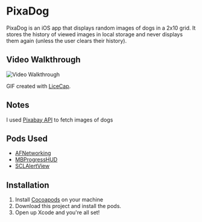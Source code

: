# PixaDog
PixaDog is an iOS app that displays random images of dogs in a 2x10 grid. 
It stores the history of viewed images in local storage and never displays them again (unless the user clears their history).

## Video Walkthrough

<img src='http://i.imgur.com/mxWy272.gif' title='Video Walkthrough' width='' alt='Video Walkthrough' />

GIF created with [LiceCap](http://www.cockos.com/licecap/).

## Notes

I used [Pixabay API](https://pixabay.com/api/docs) to fetch images of dogs

## Pods Used
- [AFNetworking](https://github.com/AFNetworking/AFNetworking)
- [MBProgressHUD](https://github.com/jdg/MBProgressHUD)
- [SCLAlertView](https://github.com/dogo/SCLAlertView)

## Installation

1. Install [Cocoapods](https://cocoapods.org) on your machine
2. Download this project and install the pods.
3. Open up Xcode and you're all set!

